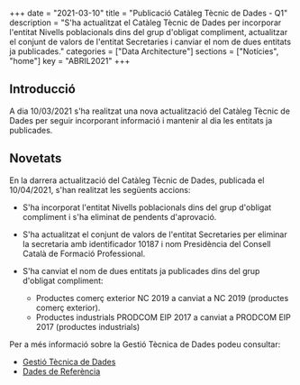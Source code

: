 +++
date        = "2021-03-10"
title       = "Publicació Catàleg Tècnic de Dades - Q1"
description = "S'ha actualitzat el Catàleg Tècnic de Dades per incorporar l'entitat Nivells poblacionals dins del grup d'obligat compliment, actualitzar el conjunt de valors de l'entitat Secretaries i canviar el nom de dues entitats ja publicades."
categories  = ["Data Architecture"]
sections    = ["Notícies", "home"]
key = "ABRIL2021"
+++

## Introducció

A dia 10/03/2021 s'ha realitzat una nova actualització del Catàleg Tècnic de Dades per seguir incorporant informació i mantenir al dia les entitats ja publicades.
 
## Novetats

En la darrera actualització del Catàleg Tècnic de Dades, publicada el 10/04/2021, s'han realitzat les següents accions:

- S'ha incorporat l'entitat Nivells poblacionals dins del grup d'obligat compliment i s'ha eliminat de pendents d'aprovació.

- S'ha actualitzat el conjunt de valors de l'entitat Secretaries per eliminar la secretaria amb identificador 10187 i nom Presidència del Consell Català de Formació Professional.

- S'ha canviat el nom de dues entitats ja publicades dins del grup d'obligat compliment:
  - Productes comerç exterior NC 2019 a canviat a NC 2019 (productes comerç exterior).
  - Productes industrials PRODCOM EIP 2017  a canviat a PRODCOM EIP 2017 (productes industrials)


Per a més informació sobre la Gestió Tècnica de Dades podeu consultar:

* [Gestió Tècnica de Dades](https://canigo.ctti.gencat.cat/dadesref/gestiodades/)
* [Dades de Referència](https://canigo.ctti.gencat.cat/dadesref/dadesref/)

